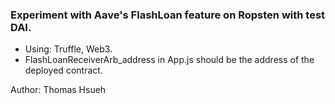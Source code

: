 ### Experiment with Aave's FlashLoan feature on Ropsten with test DAI.
- Using: Truffle, Web3.
- FlashLoanReceiverArb_address in App.js should be the address of the deployed contract.

Author: Thomas Hsueh
